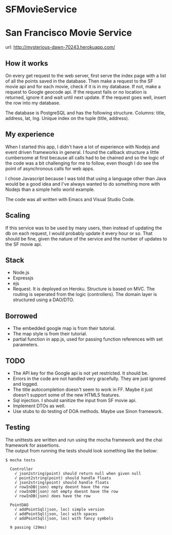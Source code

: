 # SFMovieService

# San Francisco Movie Service 
url: http://mysterious-dawn-70243.herokuapp.com/

## How it works
On every get request to the web server, first serve the index page with a list of all the points saved in the database.
Then make a request to the SF movie api and for each movie, check if it is in my database.
If not, make a request to Google geocode api. If the request fails or no location is returned, ignore it and wait until next update.
If the request goes well, insert the row into my database.

The database is PostgreSQL and has the following structure.
Columns: title, address, lat, lng.
Unique index on the tuple (title, address).

## My experience
When I started this app, I didn't have a lot of experience with Nodejs and event driven frameworks in general. 
I found the callback structure a little cumbersome at first because all calls had to be chained and so the logic of the code 
was a bit challenging for me to follow, even though I do see the point of asynchronous calls for web apps.

I chose Javascript because I was told that using a language other than Java would be a good idea and I've always wanted to 
do something more with Nodejs than a simple hello world example.

The code was all written with Emacs and Visual Studio Code.

## Scaling
If this service was to be used by many users, then instead of updating the db on each request, I would probably update it every hour or so.
That should be fine, given the nature of the service and the number of updates to the SF movie api.

## Stack
* Node.js
* Expressjs
* ejs
* Request.
It is deployed on Heroku.
Structure is based on MVC. 
The routing is seperated from the logic (controllers).
The domain layer is structured using a DAO/DTO.

## Borrowed
* The embedded google map is from their tutorial.
* The map style is from their tutorial.
* partial function in app.js, used for passing function 
references with set parameters.

## TODO
* The API key for the Google api is not yet restricted. It should be.
* Errors in the code are not handled very gracefully. 
They are just ignored and logged.
* The title autocompletion doesn't seem to work in FF. 
Maybe it just doesn't support some of the new HTML5 features.
* Sql injection. I should sanitize the input from SF movie api.
* Implement DTOs as well.
* Use stubs to do testing of DOA methods. Maybe use Sinon framework.

## Testing
The unittests are written and run using the mocha framework and
the chai framework for assertions.    
The output from running the tests should look something like the below:
```    
$ mocha tests  

  Controller  
    √ json2string(point) should return null when given null    
    √ point2string(point) should handle floats  
    √ json2string(point) should handle floats  
    √ rowInDB(json) empty doesnt have the row  
    √ rowInDB(json) not empty doesnt have the row  
    √ rowInDB(json) does have the row  
  
  PointDAO  
    √ addPointSql(json, loc) simple version  
    √ addPointSql(json, loc) with spaces  
    √ addPointSql(json, loc) with fancy symbols  
  
  9 passing (29ms)
```
